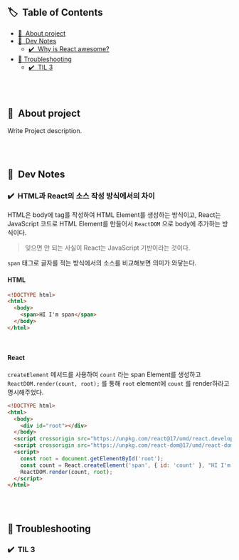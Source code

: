 ## 🏷 &nbsp;Table of Contents

- [🙌 &nbsp;About project](#-about-project)
- [📕 &nbsp;Dev Notes](#-dev-notes)
  - [✔️ &nbsp;Why is React awesome?](#️-why-is-react-awesome)
- [🔫 Troubleshooting](#-troubleshooting)
  - [✔️ &nbsp;TIL 3](#️-til-3)

<br/><br/>

## 🙌 &nbsp;About project

Write Project description.

<br/><br/>

## 📕 &nbsp;Dev Notes

### ✔️ &nbsp;HTML과 React의 소스 작성 방식에서의 차이

HTML은 body에 tag를 작성하여 HTML Element를 생성하는 방식이고, React는 JavaScript 코드로 HTML Element를 만들어서 `ReactDOM` 으로 body에 추가하는 방식이다.

> 잊으면 안 되는 사실이 React는 JavaScript 기반이라는 것이다.

`span` 태그로 글자를 적는 방식에서의 소스를 비교해보면 의미가 와닿는다.


#### HTML
```html
<!DOCTYPE html>
<html>
  <body>
    <span>HI I'm span</span>
  </body>
</html>
```

<br/>

#### React

`createElement` 메서드를 사용하여 `count` 라는 span Element를 생성하고  `ReactDOM.render(count, root);` 를 통해 `root` element에 `count` 를 render하라고 명시해주었다.

```html
<!DOCTYPE html>
<html>
  <body>
    <div id="root"></div>
  </body>
  <script crossorigin src="https://unpkg.com/react@17/umd/react.development.js"></script>
  <script crossorigin src="https://unpkg.com/react-dom@17/umd/react-dom.development.js"></script>
  <script>
    const root = document.getElementById('root');
    const count = React.createElement('span', { id: 'count' }, "HI I'm span");
    ReactDOM.render(count, root);
  </script>
</html>
```



<br/><br/>

## 🔫 Troubleshooting

### ✔️ &nbsp;TIL 3
